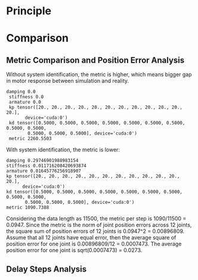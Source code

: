 # Principle


# Comparison

## Metric Comparison and Position Error Analysis

Without system identification, the metric is higher, which means bigger gap in motor response between simulation and reality.

```
damping 0.0 
 stiffness 0.0 
 armature 0.0 
 kp tensor([20., 20., 20., 20., 20., 20., 20., 20., 20., 20., 20., 20.],
       device='cuda:0') 
 kd tensor([0.5000, 0.5000, 0.5000, 0.5000, 0.5000, 0.5000, 0.5000, 0.5000, 0.5000,
        0.5000, 0.5000, 0.5000], device='cuda:0') 
 metric 2260.5503
 ```

 With system identification, the metric is lower:
 
 ```
 damping 0.29746901988983154 
 stiffness 0.011716208420693874 
 armature 0.01645776256918907 
 kp tensor([20., 20., 20., 20., 20., 20., 20., 20., 20., 20., 20., 20.],
       device='cuda:0') 
 kd tensor([0.5000, 0.5000, 0.5000, 0.5000, 0.5000, 0.5000, 0.5000, 0.5000, 0.5000,
        0.5000, 0.5000, 0.5000], device='cuda:0') 
 metric 1090.7388
 ```
 Considering the data length as 11500, the metric per step is 1090/11500 = 0.0947. Since the metric is the norm of joint position errors across 12 joints, the square sum of position errors of 12 joints is 0.0947^2 = 0.00896809. Assume that all 12 joints have equal error, then the average square of position error for one joint is 0.00896809/12 = 0.0007473. The average position error for one joint is sqrt(0.0007473) = 0.0273.

## Delay Steps Analysis

